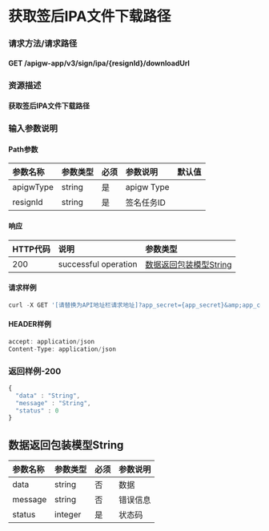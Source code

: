 # 获取签后IPA文件下载路径

### 请求方法/请求路径

#### GET  /apigw-app/v3/sign/ipa/{resignId}/downloadUrl

### 资源描述

#### 获取签后IPA文件下载路径

### 输入参数说明

#### Path参数

| 参数名称 | 参数类型 | 必须 | 参数说明 | 默认值 |
| :--- | :--- | :--- | :--- | :--- |
| apigwType | string | 是 | apigw Type |  |
| resignId | string | 是 | 签名任务ID |  |

#### 响应

| HTTP代码 | 说明 | 参数类型 |
| :--- | :--- | :--- |
| 200 | successful operation | [数据返回包装模型String]() |

#### 请求样例

```javascript
curl -X GET '[请替换为API地址栏请求地址]?app_secret={app_secret}&amp;app_code={app_code}'
```

#### HEADER样例

```javascript
accept: application/json
Content-Type: application/json
```

### 返回样例-200

```javascript
{
  "data" : "String",
  "message" : "String",
  "status" : 0
}
```

## 数据返回包装模型String

| 参数名称 | 参数类型 | 必须 | 参数说明 |
| :--- | :--- | :--- | :--- |
| data | string | 否 | 数据 |
| message | string | 否 | 错误信息 |
| status | integer | 是 | 状态码 |

